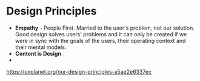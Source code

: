 # Design Principles

* **Empathy** - People First. Married to the user's problem, not our solution. Good design solves users' problems and it can only be created if we were in sync with the goals of the users, their operating context and their mental models.
* **Content is Design**
* 

https://uxplanet.org/our-design-principles-a5ae2e6337ec

